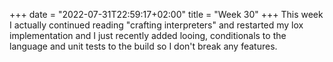 +++
date = "2022-07-31T22:59:17+02:00"
title = "Week 30"
+++
This week I actually continued reading "crafting interpreters" and restarted my lox implementation and I just recently added looing, conditionals to the language and unit tests to the build so I don't break any features.
